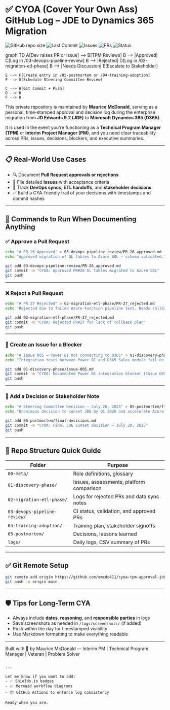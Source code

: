 # ✅ CYOA (Cover Your Own Ass) GitHub Log – JDE to Dynamics 365 Migration

![GitHub repo size](https://img.shields.io/github/repo-size/emcdo411/cyoa-tpm-approval-jde-to-d365)
![Last Commit](https://img.shields.io/github/last-commit/emcdo411/cyoa-tpm-approval-jde-to-d365)
![Issues](https://img.shields.io/github/issues/emcdo411/cyoa-tpm-approval-jde-to-d365)
![PRs](https://img.shields.io/github/issues-pr/emcdo411/cyoa-tpm-approval-jde-to-d365)
![Status](https://img.shields.io/badge/status-in_progress-yellow)

graph TD
    A[Dev raises PR or Issue] --> B[TPM Reviews]
    B --> |Approved| C[Log in /03-devops-pipeline-review]
    B --> |Rejected| D[Log in /02-migration-etl-phase]
    B --> |Needs Discussion| E[Escalate to Stakeholder]

    E --> F[Create entry in /05-postmortem or /04-training-adoption]
    F --> G[Schedule Steering Committee Review]

    C --> H[Git Commit + Push]
    D --> H
    F --> H


This private repository is maintained by **Maurice McDonald**, serving as a personal, time-stamped approval and decision log during the enterprise migration from **JD Edwards 9.2 (JDE)** to **Microsoft Dynamics 365 (D365)**.

It is used in the event you're functioning as a **Technical Program Manager (TPM)** or **Interim Project Manager (PM)**, and you need clear traceability across PRs, issues, decisions, blockers, and executive summaries.

---

## 📋 Real-World Use Cases

- 🔍 Document **Pull Request approvals or rejections**
- 📌 File detailed **Issues** with acceptance criteria
- 🔁 Track **DevOps syncs**, **ETL handoffs**, and **stakeholder decisions**
- ✅ Build a CYA-friendly trail of your decisions with timestamps and commit hashes

---

## 🔧 Commands to Run When Documenting Anything

### ✅ Approve a Pull Request

```bash
echo "# PR 26 Approved" > 03-devops-pipeline-review/PR-26_approved.md
echo "Approved migration of GL tables to Azure SQL – schema validated." >> 03-devops-pipeline-review/PR-26_approved.md

git add 03-devops-pipeline-review/PR-26_approved.md
git commit -m "CYOA: Approved PR#26 GL tables migrated to Azure SQL"
git push
````

---

### ❌ Reject a Pull Request

```bash
echo "# PR 27 Rejected" > 02-migration-etl-phase/PR-27_rejected.md
echo "Rejected due to failed Azure Function pipeline test. Needs rollback plan." >> 02-migration-etl-phase/PR-27_rejected.md

git add 02-migration-etl-phase/PR-27_rejected.md
git commit -m "CYOA: Rejected PR#27 for lack of rollback plan"
git push
```

---

### 🐛 Create an Issue for a Blocker

```bash
echo "# Issue 005 – Power BI not connecting to D365" > 01-discovery-phase/issue-005.md
echo "Integration tests between Power BI and D365 Sales module fail on auth token renewal." >> 01-discovery-phase/issue-005.md

git add 01-discovery-phase/issue-005.md
git commit -m "CYOA: Documented Power BI integration blocker (Issue 005)"
git push
```

---

### 🧠 Add a Decision or Stakeholder Note

```bash
echo "# Steering Committee Decision – July 20, 2025" > 05-postmortem/final-decisions.md
echo "Unanimous decision to sunset JDE by Q1 2026 and accelerate Azure adoption." >> 05-postmortem/final-decisions.md

git add 05-postmortem/final-decisions.md
git commit -m "CYOA: Final JDE sunset decision – July 20, 2025"
git push
```

---

## 📁 Repo Structure Quick Guide

| Folder                       | Purpose                                   |
| ---------------------------- | ----------------------------------------- |
| `00-meta/`                   | Role definitions, glossary                |
| `01-discovery-phase/`        | Issues, assessments, platform comparison  |
| `02-migration-etl-phase/`    | Logs for rejected PRs and data sync notes |
| `03-devops-pipeline-review/` | CI status, validation, and approved PRs   |
| `04-training-adoption/`      | Training plan, stakeholder signoffs       |
| `05-postmortem/`             | Decisions, lessons learned                |
| `logs/`                      | Daily logs, CSV summary of PRs            |

---

## ✅ Git Remote Setup

```bash
git remote add origin https://github.com/emcdo411/cyoa-tpm-approval-jde-to-d365.git
git push -u origin main
```

---

## 🛡️ Tips for Long-Term CYA

* Always include **dates**, **reasoning**, and **responsible parties** in logs
* Save screenshots as needed in `/logs/screenshots/` (if added)
* Push within the day for timestamped visibility
* Use Markdown formatting to make everything readable

---

Built with 💼 by Maurice McDonald — Interim PM | Technical Program Manager | Veteran | Problem Solver

```

---

Let me know if you want to add:
- ✅ Shields.io badges
- 📈 Mermaid workflow diagrams
- 📦 GitHub Actions to enforce log consistency

Ready when you are.
```
